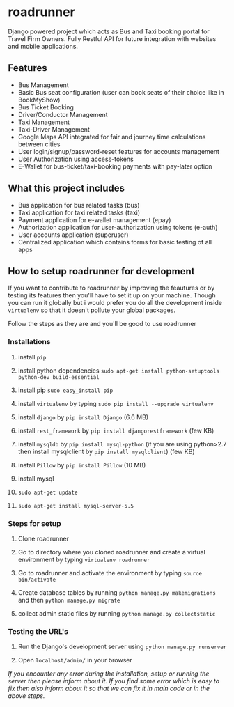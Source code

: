 # roadrunner
Django powered project which acts as Bus and Taxi booking portal for Travel Firm Owners. Fully Restful API for future integration with websites and mobile applications.

## Features
- Bus Management
- Basic Bus seat configuration (user can book seats of their choice like in BookMyShow)
- Bus Ticket Booking
- Driver/Conductor Management
- Taxi Management
- Taxi-Driver Management
- Google Maps API integrated for fair and journey time calculations between cities
- User login/signup/password-reset features for accounts management
- User Authorization using access-tokens
- E-Wallet for bus-ticket/taxi-booking payments with pay-later option

## What this project includes
- Bus application for bus related tasks (bus)
- Taxi application for taxi related tasks (taxi)
- Payment application for e-wallet management (epay)
- Authorization application for user-authorization using tokens (e-auth)
- User accounts application (superuser)
- Centralized application which contains forms for basic testing of all apps

## How to setup roadrunner for development

If you want to contribute to roadrunner by improving the feautures or by testing its features then you'll have to set it up on your machine. Though you can run it globally but i would prefer you do all the development inside `virtualenv` so that it doesn't pollute your global packages.

Follow the steps as they are and you'll be good to use roadrunner

### Installations

1. install `pip`
  1. install python dependencies `sudo apt-get install python-setuptools python-dev build-essential`
  2. install pip `sudo easy_install pip `

2. install `virtualenv` by typing `sudo pip install --upgrade virtualenv`

3. install `django` by `pip install Django` (6.6 MB)

4. install `rest_framework` by `pip install djangorestframework` (few KB)

5. install `mysqldb` by `pip install mysql-python` (if you are using python>2.7 then install mysqlclient by `pip install mysqlclient`) (few KB)

6. install `Pillow` by `pip install Pillow` (10 MB)

7. install mysql
  1. `sudo apt-get update`
  2. `sudo apt-get install mysql-server-5.5`

### Steps for setup

1. Clone roadrunner

2. Go to directory where you cloned roadrunner and create a virtual environment by typing `virtualenv roadrunner`

3. Go to roadrunner and activate the environment by typing `source bin/activate`

4. Create database tables by running `python manage.py makemigrations` and then `python manage.py migrate`

5. collect admin static files by running `python manage.py collectstatic`

### Testing the URL's

1. Run the Django's development server using `python manage.py runserver`

2. Open `localhost/admin/` in your browser

*If you encounter any error during the installation, setup or running the server then please inform about it. If you find some error which is easy to fix then also inform about it so that we can fix it in main code or in the above steps.*
